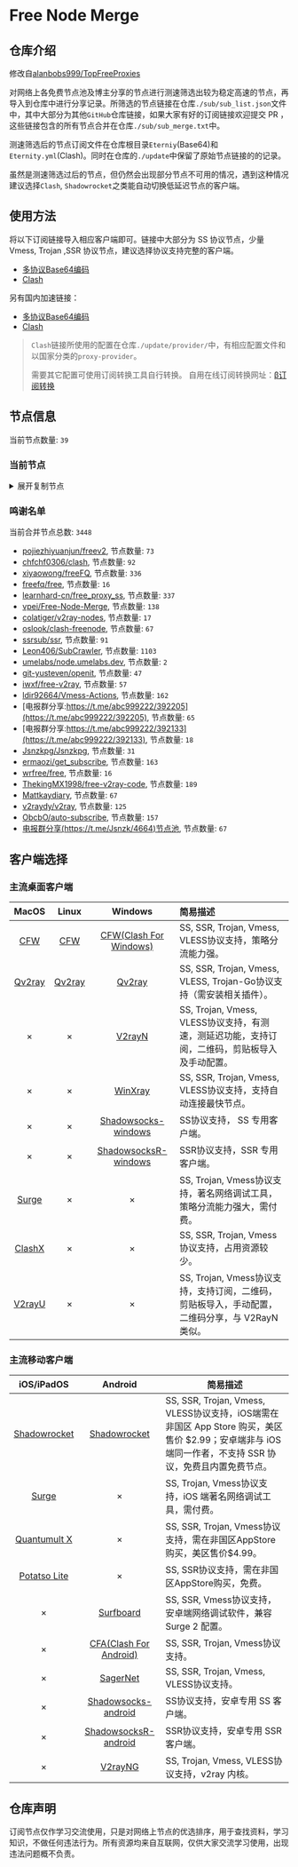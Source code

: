 # Free Node Merge

## 仓库介绍
修改自[alanbobs999/TopFreeProxies](https://github.com/alanbobs999/TopFreeProxies)

对网络上各免费节点池及博主分享的节点进行测速筛选出较为稳定高速的节点，再导入到仓库中进行分享记录。所筛选的节点链接在仓库`./sub/sub_list.json`文件中，其中大部分为其他`GitHub`仓库链接，如果大家有好的订阅链接欢迎提交 PR ，这些链接包含的所有节点合并在仓库`./sub/sub_merge.txt`中。

测速筛选后的节点订阅文件在仓库根目录`Eterniy`(Base64)和`Eternity.yml`(Clash)。同时在仓库的`./update`中保留了原始节点链接的的记录。

虽然是测速筛选过后的节点，但仍然会出现部分节点不可用的情况，遇到这种情况建议选择`Clash`, `Shadowrocket`之类能自动切换低延迟节点的客户端。

## 使用方法
将以下订阅链接导入相应客户端即可。链接中大部分为 SS 协议节点，少量 Vmess, Trojan ,SSR 协议节点，建议选择协议支持完整的客户端。

- [多协议Base64编码](https://raw.githubusercontent.com/arlenWKX/Free-Node-Merge/master/Eternity)
- [Clash](https://raw.githubusercontent.com/alanbobs999/TopFreeProxies/master/Eternity.yml)

另有国内加速链接：

- [多协议Base64编码](https://cdn.jsdelivr.net/gh/arlenWKX/Free-Node-Merge@master/Eternity)
- [Clash](https://cdn.jsdelivr.net/gh/arlenWKX/Free-Node-Merge@master/Eternity.yml)

>`Clash`链接所使用的配置在仓库`./update/provider/`中，有相应配置文件和以国家分类的`proxy-provider`。
>
>需要其它配置可使用订阅转换工具自行转换。
>自用在线订阅转换网址：[β订阅转换](https://sc.vercel.app/)
## 节点信息
当前节点数量: `39`
### 当前节点
<details>
  <summary>展开复制节点</summary>

    vmess://ewogICJ2IjogMiwKICAicHMiOiAi8J+HrfCfh7BISy0yMC4yMDUuNjMuMjExLTMwMiIsCiAgImFkZCI6ICIyMC4yMDUuNjMuMjExIiwKICAicG9ydCI6IDE0MDgzLAogICJpZCI6ICI4Yjk0Yjc0Yi1jZTVkLTM3NzctODhmNi0yNWFhN2M3ZDA1ZGQiLAogICJhaWQiOiAyLAogICJzY3kiOiAiYXV0byIsCiAgIm5ldCI6ICJ3cyIsCiAgInR5cGUiOiBudWxsLAogICJob3N0IjogInQubWUvdnBuaGF0IiwKICAicGF0aCI6ICIvenoiLAogICJ0bHMiOiBmYWxzZSwKICAic25pIjogIiIKfQ==
    vmess://ewogICJ2IjogMiwKICAicHMiOiAi8J+HqPCfh7NDTi0xMjAuMTk3Ljg4LjIxNi00MTciLAogICJhZGQiOiAiY20tam0ub2t2cG4ueHl6IiwKICAicG9ydCI6IDIwMDA2LAogICJpZCI6ICIyZjQ0Y2M0My1iOGU0LTRhZjEtODE3Zi1iZjA5MDkxY2E5MzIiLAogICJhaWQiOiAxLAogICJzY3kiOiAiYXV0byIsCiAgIm5ldCI6ICJ3cyIsCiAgInR5cGUiOiBudWxsLAogICJob3N0IjogImNtLWptLm9rdnBuLnh5eiIsCiAgInBhdGgiOiAiLyIsCiAgInRscyI6IGZhbHNlLAogICJzbmkiOiAiIgp9
    vmess://ewogICJ2IjogMiwKICAicHMiOiAi8J+HrfCfh7BISy0yMC4xODcuODcuMTY3LTEzOCIsCiAgImFkZCI6ICJ6ei52aXAzNDEueHl6IiwKICAicG9ydCI6IDM1ODk5LAogICJpZCI6ICI4OTJkYjdlNC0xZTFkLTNlMjQtOWY2OC01NWRmODE4ZTZhYTEiLAogICJhaWQiOiAyLAogICJzY3kiOiAiYXV0byIsCiAgIm5ldCI6ICJ3cyIsCiAgInR5cGUiOiBudWxsLAogICJob3N0IjogInp6LnZpcDM0MS54eXoiLAogICJwYXRoIjogIi9ueSIsCiAgInRscyI6IGZhbHNlLAogICJzbmkiOiAiIgp9
    vmess://ewogICJ2IjogMiwKICAicHMiOiAi8J+HpvCfh7ZMVS0xMDcuMTg5LjEyLjc1LTUzOCIsCiAgImFkZCI6ICIxMDcuMTg5LjEyLjc1IiwKICAicG9ydCI6IDgwLAogICJpZCI6ICIyNjFhZWI1Zi1iNmY3LTM1OWMtYTMyMS05Nzk0YmYzNDRlMTIiLAogICJhaWQiOiAyLAogICJzY3kiOiAiYXV0byIsCiAgIm5ldCI6ICJ3cyIsCiAgInR5cGUiOiBudWxsLAogICJob3N0IjogIjEwNy4xODkuMTIuNzUiLAogICJwYXRoIjogIi92MnJheSIsCiAgInRscyI6IGZhbHNlLAogICJzbmkiOiAiIgp9
    vmess://ewogICJ2IjogMiwKICAicHMiOiAi8J+HuvCfh7hVUy02Ni45MC45OS4yMS00NjYiLAogICJhZGQiOiAianAtNC5henVyZS52MnJheS5pa3V1dS5wcm8iLAogICJwb3J0IjogNDQ4LAogICJpZCI6ICI5OTcwMjZkZi1jMWZkLTNhMDAtYWQxNi1mMDYyZDZiZDQ4NzEiLAogICJhaWQiOiAxLAogICJzY3kiOiAiYXV0byIsCiAgIm5ldCI6ICJ3cyIsCiAgInR5cGUiOiBudWxsLAogICJob3N0IjogImpwLTQuYXp1cmUudjJyYXkuaWt1dXUucHJvIiwKICAicGF0aCI6ICIvaGxzL2NjdHY1cGhkLm0zdTgiLAogICJ0bHMiOiBmYWxzZSwKICAic25pIjogIiIKfQ==
    vmess://ewogICJ2IjogMiwKICAicHMiOiAi8J+HuvCfh7hVUy0xMzcuMTg0LjE4NC43OC0xOTciLAogICJhZGQiOiAiMTM3LjE4NC4xODQuNzgiLAogICJwb3J0IjogMjA1MiwKICAiaWQiOiAiNTU4MGJkNzktYmE0OS0zZjY3LWE3MTAtNWI5MTdiZGFjMmQ4IiwKICAiYWlkIjogMiwKICAic2N5IjogImF1dG8iLAogICJuZXQiOiAid3MiLAogICJ0eXBlIjogbnVsbCwKICAiaG9zdCI6ICIxMzcuMTg0LjE4NC43OCIsCiAgInBhdGgiOiAiLyIsCiAgInRscyI6IGZhbHNlLAogICJzbmkiOiAiIgp9
    vmess://ewogICJ2IjogMiwKICAicHMiOiAi8J+HuvCfh7hVUy0xNzMuMjMwLjE0NS4xMC02NDUiLAogICJhZGQiOiAiMTczLjIzMC4xNDUuMTAiLAogICJwb3J0IjogMTEwMTksCiAgImlkIjogIjg5NDY0MDI3LWQ1ZDUtNDY2MC1lY2M4LThiZTZkODBiMzVkOSIsCiAgImFpZCI6IDQsCiAgInNjeSI6ICJhdXRvIiwKICAibmV0IjogIndzIiwKICAidHlwZSI6IG51bGwsCiAgImhvc3QiOiAiaHR0cHM6Ly93d3cuZnJlZWJhaXBpYW8udGsiLAogICJwYXRoIjogIi9haWZ4cHJveHkiLAogICJ0bHMiOiBmYWxzZSwKICAic25pIjogIiIKfQ==
    vmess://ewogICJ2IjogMiwKICAicHMiOiAi8J+HqPCfh7NDTi0xMTYuMTYzLjEwLjIxOC0zMDMiLAogICJhZGQiOiAiY3UtY3Mub2t2cG4ueHl6IiwKICAicG9ydCI6IDMwMDE0LAogICJpZCI6ICIyZjQ0Y2M0My1iOGU0LTRhZjEtODE3Zi1iZjA5MDkxY2E5MzIiLAogICJhaWQiOiAxLAogICJzY3kiOiAiYXV0byIsCiAgIm5ldCI6ICJ3cyIsCiAgInR5cGUiOiBudWxsLAogICJob3N0IjogImN1LWNzLm9rdnBuLnh5eiIsCiAgInBhdGgiOiAiLyIsCiAgInRscyI6IGZhbHNlLAogICJzbmkiOiAiIgp9
    vmess://ewogICJ2IjogMiwKICAicHMiOiAi8J+HqPCfh7NDTi0xODMuMjQwLjY5LjIxLTQ5MyIsCiAgImFkZCI6ICJ6ai5oYW9qaWFodW8uY2x1YiIsCiAgInBvcnQiOiAzMDA1NywKICAiaWQiOiAiNGE2YWRhMGMtZTQ1My0zMjE3LTgyMTAtODU1NmY5YzkyNDk0IiwKICAiYWlkIjogMSwKICAic2N5IjogImF1dG8iLAogICJuZXQiOiAid3MiLAogICJ0eXBlIjogbnVsbCwKICAiaG9zdCI6ICJ4dWV4aS5jbiIsCiAgInBhdGgiOiAiL3ZpZGVvcyIsCiAgInRscyI6IGZhbHNlLAogICJzbmkiOiAiIgp9
    vmess://ewogICJ2IjogMiwKICAicHMiOiAi8J+HuvCfh7hVUy0xMzcuMTg0LjE4NC44My02NDMiLAogICJhZGQiOiAiMTM3LjE4NC4xODQuODMiLAogICJwb3J0IjogMjA1MywKICAiaWQiOiAiNTU4MGJkNzktYmE0OS0zZjY3LWE3MTAtNWI5MTdiZGFjMmQ4IiwKICAiYWlkIjogMiwKICAic2N5IjogImF1dG8iLAogICJuZXQiOiAid3MiLAogICJ0eXBlIjogbnVsbCwKICAiaG9zdCI6ICIxMzcuMTg0LjE4NC44MyIsCiAgInBhdGgiOiAiLyIsCiAgInRscyI6IGZhbHNlLAogICJzbmkiOiAiIgp9
    vmess://ewogICJ2IjogMiwKICAicHMiOiAi8J+HqPCfh7NDTi0xMTYuMTYzLjEwLjIxOC00MTkiLAogICJhZGQiOiAiY3UtY3Mub2t2cG4ueHl6IiwKICAicG9ydCI6IDMwMDIyLAogICJpZCI6ICIyZjQ0Y2M0My1iOGU0LTRhZjEtODE3Zi1iZjA5MDkxY2E5MzIiLAogICJhaWQiOiAxLAogICJzY3kiOiAiYXV0byIsCiAgIm5ldCI6ICJ3cyIsCiAgInR5cGUiOiBudWxsLAogICJob3N0IjogImN1LWNzLm9rdnBuLnh5eiIsCiAgInBhdGgiOiAiLyIsCiAgInRscyI6IGZhbHNlLAogICJzbmkiOiAiIgp9
    vmess://ewogICJ2IjogMiwKICAicHMiOiAi8J+HrfCfh7BISy0xMDMuMjYuMTIxLjExNi00ODIiLAogICJhZGQiOiAid3R0My5jb21lZnJvbWNoaW5hdG93bi5jb20iLAogICJwb3J0IjogODAsCiAgImlkIjogIjVjN2IzM2M2LTZkODMtMTFlYi1iNzdiLWYyM2M5MTNjOGQyYiIsCiAgImFpZCI6IDIsCiAgInNjeSI6ICJhdXRvIiwKICAibmV0IjogIndzIiwKICAidHlwZSI6IG51bGwsCiAgImhvc3QiOiAiYnJvYWRjYXN0bHYuY2hhdC5iaWxpYmlsaS5jb20iLAogICJwYXRoIjogIi8iLAogICJ0bHMiOiBmYWxzZSwKICAic25pIjogIiIKfQ==
    vmess://ewogICJ2IjogMiwKICAicHMiOiAi8J+HrfCfh7BISy0yMTguMjU1LjI1My4zNS00ODEiLAogICJhZGQiOiAid3R0LmNvbWVmcm9tY2hpbmF0b3duLmNvbSIsCiAgInBvcnQiOiA4MCwKICAiaWQiOiAiNWM3YjMzYzYtNmQ4My0xMWViLWI3N2ItZjIzYzkxM2M4ZDJiIiwKICAiYWlkIjogMiwKICAic2N5IjogImF1dG8iLAogICJuZXQiOiAid3MiLAogICJ0eXBlIjogbnVsbCwKICAiaG9zdCI6ICJicm9hZGNhc3Rsdi5jaGF0LmJpbGliaWxpLmNvbSIsCiAgInBhdGgiOiAiLyIsCiAgInRscyI6IGZhbHNlLAogICJzbmkiOiAiIgp9
    vmess://ewogICJ2IjogMiwKICAicHMiOiAi8J+HuvCfh7hVUy02Ni45MC45OS4yMS00NzQiLAogICJhZGQiOiAianAwNC12bTAuaWt1dXUuY2FzYSIsCiAgInBvcnQiOiA0NDgsCiAgImlkIjogIjNjNzkxOWIwLTg3YmQtMzM5OS1hYmQyLWE3OWNkMzM0YzBjMiIsCiAgImFpZCI6IDEsCiAgInNjeSI6ICJhdXRvIiwKICAibmV0IjogIndzIiwKICAidHlwZSI6IG51bGwsCiAgImhvc3QiOiAidC5tZS92cG5oYXQiLAogICJwYXRoIjogIi9obHMvY2N0djVwaGQubTN1OCIsCiAgInRscyI6IGZhbHNlLAogICJzbmkiOiAiIgp9
    vmess://ewogICJ2IjogMiwKICAicHMiOiAi8J+HqPCfh7NDTi0xODMuMjQwLjY5LjIxLTA3NyIsCiAgImFkZCI6ICJ6ai5oYW9qaWFodW8uY2x1YiIsCiAgInBvcnQiOiAzMDA0MSwKICAiaWQiOiAiNGE2YWRhMGMtZTQ1My0zMjE3LTgyMTAtODU1NmY5YzkyNDk0IiwKICAiYWlkIjogMSwKICAic2N5IjogImF1dG8iLAogICJuZXQiOiAid3MiLAogICJ0eXBlIjogbnVsbCwKICAiaG9zdCI6ICJ4dWV4aS5jbiIsCiAgInBhdGgiOiAiL3ZpZGVvcyIsCiAgInRscyI6IGZhbHNlLAogICJzbmkiOiAiIgp9
    vmess://ewogICJ2IjogMiwKICAicHMiOiAi8J+HrfCfh7BISy0xNC4xOTkuMTU2LjY4LTQ2MyIsCiAgImFkZCI6ICJoa2JuMi50Y3BiYnIubmV0IiwKICAicG9ydCI6IDgwLAogICJpZCI6ICI1YzdiMzNjNi02ZDgzLTExZWItYjc3Yi1mMjNjOTEzYzhkMmIiLAogICJhaWQiOiAyLAogICJzY3kiOiAiYXV0byIsCiAgIm5ldCI6ICJ3cyIsCiAgInR5cGUiOiBudWxsLAogICJob3N0IjogImJyb2FkY2FzdGx2LmNoYXQuYmlsaWJpbGkuY29tIiwKICAicGF0aCI6ICIvIiwKICAidGxzIjogZmFsc2UsCiAgInNuaSI6ICIiCn0=
    ss://YWVzLTI1Ni1nY206ZmFCQW9ENTRrODdVSkc3QDE3Mi45OS4xOTAuODc6MjM3Ng==#%F0%9F%87%AC%F0%9F%87%A7GB-172.99.190.87-652
    ss://YWVzLTI1Ni1nY206ZzVNZUQ2RnQzQ1dsSklkQDE3Mi4xMDUuMjQ0LjE2NTo1MDA0#%F0%9F%87%A9%F0%9F%87%AADE-172.105.244.165-107
    ss://YWVzLTI1Ni1nY206WTZSOXBBdHZ4eHptR0NAMzguOTEuMTAwLjI3OjMzODk=#%F0%9F%87%BA%F0%9F%87%B8US-38.91.100.27-060
    ss://YWVzLTI1Ni1nY206WTZSOXBBdHZ4eHptR0NAMTcyLjEwNS4yNDQuMTY1OjMzODk=#%F0%9F%87%A9%F0%9F%87%AADE-172.105.244.165-106
    ss://YWVzLTI1Ni1nY206Rm9PaUdsa0FBOXlQRUdQQDE0Mi4yMDIuNDguNTg6NzMwNg==#%F0%9F%87%BA%F0%9F%87%B8US-142.202.48.58-024
    ss://YWVzLTI1Ni1nY206WTZSOXBBdHZ4eHptR0NAMTcyLjEwNS4yNDQuMTY1OjMzMDY=#%F0%9F%87%A9%F0%9F%87%AADE-172.105.244.165-109
    ss://Y2hhY2hhMjAtaWV0Zi1wb2x5MTMwNTpHIXlCd1BXSDNWYW9AODEuOTAuMTg5LjE4OjgwNg==#%F0%9F%87%B8%F0%9F%87%ACSG-81.90.189.18-658
    ss://YWVzLTI1Ni1nY206ZzVNZUQ2RnQzQ1dsSklkQDE3Mi45OS4xOTAuMTg2OjUwMDM=#%F0%9F%87%AC%F0%9F%87%A7GB-172.99.190.186-099
    ss://YWVzLTI1Ni1nY206ZzVNZUQ2RnQzQ1dsSklkQDE5OC41Ny4yNy4yMTg6NTAwMw==#%F0%9F%87%A8%F0%9F%87%A6CA-198.57.27.218-034
    ss://YWVzLTI1Ni1nY206WTZSOXBBdHZ4eHptR0NAMTM0LjE5NS4xOTYuMzozMzg5#%F0%9F%87%A8%F0%9F%87%A6CA-134.195.196.3-004
    ss://YWVzLTI1Ni1nY206Rm9PaUdsa0FBOXlQRUdQQDE3Mi45OS4xOTAuMTg2OjczMDY=#%F0%9F%87%AC%F0%9F%87%A7GB-172.99.190.186-100
    ss://Y2hhY2hhMjAtaWV0Zi1wb2x5MTMwNTpHIXlCd1BXSDNWYW9AODEuOTAuMTg4LjEzNzo4MTA=#%F0%9F%87%B8%F0%9F%87%ACSG-81.90.188.137-651
    ss://YWVzLTI1Ni1nY206Rm9PaUdsa0FBOXlQRUdQQDE3Mi45OS4xOTAuMTg2OjczMDc=#%F0%9F%87%AC%F0%9F%87%A7GB-172.99.190.186-001
    ss://YWVzLTI1Ni1nY206ZmFCQW9ENTRrODdVSkc3QDE5OC41Ny4yNy4yMTg6MjM3Ng==#%F0%9F%87%A8%F0%9F%87%A6CA-198.57.27.218-114
    trojan://a3fa58b581353bb375d2ddad0f327938@72.167.33.106:443?allowInsecure=1#%F0%9F%87%BA%F0%9F%87%B8US-72.167.33.106-544
    trojan://28d98f761aca9d636f44db62544628eb@185.105.191.92:443?allowInsecure=1#%F0%9F%87%AC%F0%9F%87%A7GB-185.105.191.92-545
    trojan://28d98f761aca9d636f44db62544628eb@72.167.45.6:443?allowInsecure=1#%F0%9F%87%BA%F0%9F%87%B8US-72.167.45.6-559
    trojan://a3fa58b581353bb375d2ddad0f327938@72.167.45.6:443?allowInsecure=1#%F0%9F%87%BA%F0%9F%87%B8US-72.167.45.6-546
    trojan://36ebef7d1b1d6205fd0c55f28800e674@185.171.120.144:443?allowInsecure=1#%F0%9F%87%B3%F0%9F%87%B1NL-185.171.120.144-555
    trojan://28d98f761aca9d636f44db62544628eb@5.183.177.111:443?allowInsecure=1#%F0%9F%87%AF%F0%9F%87%B5JP-5.183.177.111-548
    trojan://36ebef7d1b1d6205fd0c55f28800e674@89.31.127.151:443?allowInsecure=1#%F0%9F%87%B3%F0%9F%87%B1NL-89.31.127.151-557
    trojan://a3fa58b581353bb375d2ddad0f327938@185.171.120.144:443?allowInsecure=1#%F0%9F%87%B3%F0%9F%87%B1NL-185.171.120.144-547
    trojan://391869cf-f21d-4b24-a6e6-862cac94bb15@azure-hk.qcppl.com:10008?allowInsecure=1#%F0%9F%87%AD%F0%9F%87%B0HK-13.75.2.203-640
    

</details>

### 鸣谢名单
当前合并节点总数: `3448`
- [pojiezhiyuanjun/freev2](https://github.com/pojiezhiyuanjun/freev2), 节点数量: `73`
- [chfchf0306/clash](https://github.com/chfchf0306/clash), 节点数量: `92`
- [xiyaowong/freeFQ](https://github.com/xiyaowong/freeFQ), 节点数量: `336`
- [freefq/free](https://github.com/freefq/free), 节点数量: `16`
- [learnhard-cn/free_proxy_ss](https://github.com/learnhard-cn/free_proxy_ss), 节点数量: `337`
- [vpei/Free-Node-Merge](https://github.com/vpei/Free-Node-Merge), 节点数量: `138`
- [colatiger/v2ray-nodes](https://github.com/colatiger/v2ray-nodes), 节点数量: `17`
- [oslook/clash-freenode](https://github.com/oslook/clash-freenode), 节点数量: `67`
- [ssrsub/ssr](https://github.com/ssrsub/ssr), 节点数量: `91`
- [Leon406/SubCrawler](https://github.com/Leon406/SubCrawler), 节点数量: `1103`
- [umelabs/node.umelabs.dev](https://github.com/umelabs/node.umelabs.dev), 节点数量: `2`
- [git-yusteven/openit](https://github.com/git-yusteven/openit), 节点数量: `47`
- [iwxf/free-v2ray](https://github.com/iwxf/free-v2ray), 节点数量: `57`
- [ldir92664/Vmess-Actions](https://github.com/ldir92664/Vmess-Actions), 节点数量: `162`
- [电报群分享:https://t.me/abc999222/392205](https://t.me/abc999222/392205), 节点数量: `65`
- [电报群分享:https://t.me/abc999222/392133](https://t.me/abc999222/392133), 节点数量: `18`
- [Jsnzkpg/Jsnzkpg](https://github.com/Jsnzkpg/Jsnzkpg), 节点数量: `31`
- [ermaozi/get_subscribe](https://github.com/ermaozi/get_subscribe), 节点数量: `163`
- [wrfree/free](https://github.com/wrfree/free), 节点数量: `16`
- [ThekingMX1998/free-v2ray-code](https://github.com/ThekingMX1998/free-v2ray-code), 节点数量: `189`
- [Mattkaydiary](https://www.mattkaydiary.com), 节点数量: `67`
- [v2raydy/v2ray](https://github.com/v2raydy/v2ray), 节点数量: `125`
- [ObcbO/auto-subscribe](https://github.com/ObcbO/auto-subscribe), 节点数量: `157`
- [电报群分享(https://t.me/Jsnzk/4664)节点池](https://pool.jinxnet.xyz), 节点数量: `67`

## 客户端选择
### 主流桌面客户端
|                            MacOS                             |                            Linux                             |                           Windows                            | 简易描述                                           |
| :----------------------------------------------------------: | :----------------------------------------------------------: | :----------------------------------------------------------: | :------------------------------------------------- |
| [CFW](https://github.com/Fndroid/clash_for_windows_pkg/releases) | [CFW](https://github.com/Fndroid/clash_for_windows_pkg/releases) | [CFW(Clash For Windows)](https://github.com/Fndroid/clash_for_windows_pkg/releases) | SS, SSR, Trojan, Vmess, VLESS协议支持，策略分流能力强。            |
|     [Qv2ray](https://github.com/Qv2ray/Qv2ray/releases)      |     [Qv2ray](https://github.com/Qv2ray/Qv2ray/releases)      |     [Qv2ray](https://github.com/Qv2ray/Qv2ray/releases)      | SS, SSR, Trojan, Vmess, VLESS, Trojan-Go协议支持（需安装相关插件）。 |
|                              ×                               |                              ×                               |      [V2rayN](https://github.com/2dust/v2rayN/releases)      | SS, Trojan, Vmess, VLESS协议支持，有测速，测延迟功能，支持订阅，二维码，剪贴板导入及手动配置。                 |
|                              ×                               |                              ×                               |    [WinXray](https://github.com/TheMRLL/winxray/releases)    | SS, SSR, Trojan, Vmess, VLESS协议支持，支持自动连接最快节点。            |
|                              ×                               |                              ×                               | [Shadowsocks-windows](https://github.com/shadowsocks/shadowsocks-windows/releases) | SS协议支持， SS 专用客户端。                                       |
|                              ×                               |                              ×                               | [ShadowsocksR-windows](https://github.com/HMBSbige/ShadowsocksR-Windows/releases) | SSR协议支持，SSR 专用客户端。                                      |
|                [Surge](https://nssurge.com/)                 |                              ×                               |                              ×                               | SS, Trojan, Vmess协议支持，著名网络调试工具，策略分流能力强大，需付费。                        |
|   [ClashX](https://github.com/yichengchen/clashX/releases)   |                              ×                               |                              ×                               | SS, SSR, Trojan, Vmess协议支持，占用资源较少。                   |
|      [V2rayU](https://github.com/yanue/V2rayU/releases)      |                              ×                               |                              ×                               | SS, Trojan, Vmess协议支持，支持订阅，二维码，剪贴板导入，手动配置，二维码分享，与 V2RayN 类似。                        |

### 主流移动客户端
|                          iOS/iPadOS                          |                           Android                            | 简易描述                                                     |
| :----------------------------------------------------------: | :----------------------------------------------------------: | ------------------------------------------------------------ |
| [Shadowrocket](https://apps.apple.com/us/app/shadowrocket/id932747118) | [Shadowrocket](https://play.google.com/store/apps/details?id=com.v2cross.proxy) | SS, SSR, Trojan, Vmess, VLESS协议支持，iOS端需在非国区 App Store 购买，美区售价 $2.99；安卓端非与 iOS 端同一作者，不支持 SSR 协议，免费且内置免费节点。 |
|                [Surge](https://nssurge.com/)                 |                              ×                               | SS, Trojan, Vmess协议支持，iOS 端著名网络调试工具，需付费。                                  |
| [Quantumult X](https://apps.apple.com/us/app/quantumult-x/id1443988620) |                              ×                               | SS, SSR, Trojan, Vmess协议支持，需在非国区AppStore购买，美区售价$4.99。 |
| [Potatso Lite](https://apps.apple.com/us/app/potatso-lite/id1239860606) |                              ×                               | SS, SSR协议支持，需在非国区AppStore购买，免费。              |
|                              ×                               | [Surfboard](https://play.google.com/store/apps/details?id=com.getsurfboard) | SS, SSR, Vmess协议支持，安卓端网络调试软件，兼容 Surge 2 配置。 |
|                              ×                               | [CFA(Clash For Android)](https://github.com/Kr328/ClashForAndroid/releases) | SS, SSR, Trojan, Vmess协议支持。                             |
|                              ×                               |  [SagerNet](https://github.com/SagerNet/SagerNet/releases)   | SS, SSR, Trojan, Vmess, VLESS协议支持。                      |
|                              ×                               | [Shadowsocks-android](https://github.com/shadowsocks/shadowsocks-android/releases) | SS协议支持，安卓专用 SS 客户端。                                                 |
|                              ×                               | [ShadowsocksR-android](https://github.com/HMBSbige/ShadowsocksR-Android/releases) | SSR协议支持，安卓专用 SSR 客户端。                                                |
|                              ×                               |     [V2rayNG](https://github.com/2dust/v2rayNG/releases)     | SS, Trojan, Vmess, VLESS协议支持，v2ray 内核。                           |


## 仓库声明
订阅节点仅作学习交流使用，只是对网络上节点的优选排序，用于查找资料，学习知识，不做任何违法行为。所有资源均来自互联网，仅供大家交流学习使用，出现违法问题概不负责。
